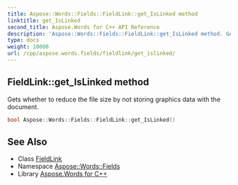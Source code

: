 ```yaml
---
title: Aspose::Words::Fields::FieldLink::get_IsLinked method
linktitle: get_IsLinked
second_title: Aspose.Words for C++ API Reference
description: 'Aspose::Words::Fields::FieldLink::get_IsLinked method. Gets whether to reduce the file size by not storing graphics data with the document in C++.'
type: docs
weight: 10000
url: /cpp/aspose.words.fields/fieldlink/get_islinked/
---
```

## FieldLink::get_IsLinked method


Gets whether to reduce the file size by not storing graphics data with the document.

```cpp
bool Aspose::Words::Fields::FieldLink::get_IsLinked()
```

## See Also

* Class [FieldLink](../)
* Namespace [Aspose::Words::Fields](../../)
* Library [Aspose.Words for C++](../../../)
